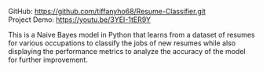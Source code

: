 GitHub: https://github.com/tiffanyho68/Resume-Classifier.git <br/>
Project Demo: https://youtu.be/3YEI-1tER9Y <br/>

This is a Naive Bayes model in Python that learns from a dataset of resumes for various occupations to classify the jobs of new resumes while also displaying the performance metrics to analyze the accuracy of the model for further improvement.

